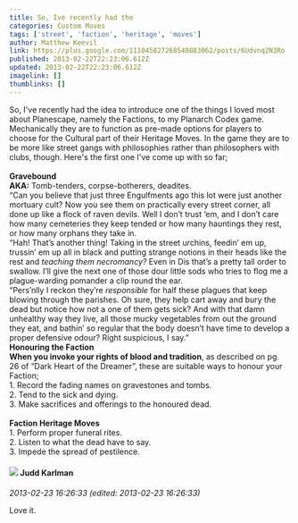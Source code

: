 ```yaml
---
title: So, Ive recently had the
categories: Custom Moves
tags: ['street', 'faction', 'heritage', 'moves']
author: Matthew Keevil
link: https://plus.google.com/111045827268540883062/posts/6Udvnq2N3Ro
published: 2013-02-22T22:23:06.612Z
updated: 2013-02-22T22:23:06.612Z
imagelink: []
thumblinks: []
---
```


So, I&#39;ve recently had the idea to introduce one of the things I loved most about Planescape, namely the Factions, to my Planarch Codex game. Mechanically they are to function as pre-made options for players to choose for the Cultural part of their Heritage Moves. In the game they are to be more like street gangs with philosophies rather than philosophers with clubs, though. Here&#39;s the first one I&#39;ve come up with so far;<br /><br /><b>Gravebound</b><br /><b>AKA:</b> Tomb-tenders, corpse-botherers, deadites.<br />“Can you believe that just three Engulfments ago this lot were just another mortuary cult? Now you see them on practically every street corner, all done up like a flock of raven devils. Well I don’t trust ‘em, and I don’t care how many cemeteries they keep tended or how many hauntings they rest, or how many orphans they take in.<br />“Hah! That’s another thing! Taking in the street urchins, feedin’ em up, trussin’ em up all in black and putting strange notions in their heads like the rest and <i>teaching them necromancy?</i> Even in Dis that’s a pretty tall order to swallow. I’ll give the next one of those dour little sods who tries to flog me a plague-warding pomander a clip round the ear.<br />“Pers’nlly I reckon they’re <i>responsible</i> for half these plagues that keep blowing through the parishes. Oh sure, they help cart away and bury the dead but notice how not a one of them gets sick? And with that damn unhealthy way they live, all those mucky vegetables from out the ground they eat, and bathin’ so regular that the body doesn’t have time to develop a proper defensive odour? Right suspicious, I say.”<br /><b>Honouring the Faction</b><br /><b>When you invoke your rights of blood and tradition</b>, as described on pg. 26 of “Dark Heart of the Dreamer”, these are suitable ways to honour your Faction;<br />1. Record the fading names on gravestones and tombs.<br />2. Tend to the sick and dying.<br />3. Make sacrifices and offerings to the honoured dead.<br /><br /><b>Faction Heritage Moves</b><br />1. Perform proper funeral rites.<br />2. Listen to what the dead have to say.<br />3. Impede the spread of pestilence.
<div id='comment z13zfjvatwnzznrl023nzz0afoyrtdliz04'>
  <h4><img src='{{site.baseurl}}//images/avatars/115387740151103410877_photo.jpg'> Judd Karlman</h4>
      <p><cite>2013-02-23 16:26:33 (edited: 2013-02-23 16:26:33)</cite></p>
        <p>Love it.</p>
</div>
        